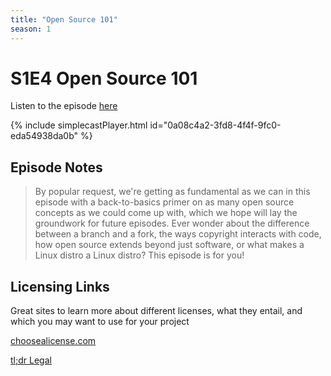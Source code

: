 ```yaml
---
title: "Open Source 101"
season: 1
---
```

# S1E4 Open Source 101

Listen to the episode [here](https://fosspod.content.town/episodes/open-source-101)

{% include simplecastPlayer.html id="0a08c4a2-3fd8-4f4f-9fc0-eda54938da0b" %}

## Episode Notes

> By popular request, we're getting as fundamental as we can in this episode with a back-to-basics primer on as many open source concepts as we could come up with, which we hope will lay the groundwork for future episodes. Ever wonder about the difference between a branch and a fork, the ways copyright interacts with code, how open source extends beyond just software, or what makes a Linux distro a Linux distro? This episode is for you!


## Licensing Links
Great sites to learn more about different licenses, what they entail, and which you may want to use for your project

[choosealicense.com](https://choosealicense.com)

[tl;dr Legal](https://tldrlegal.com/)